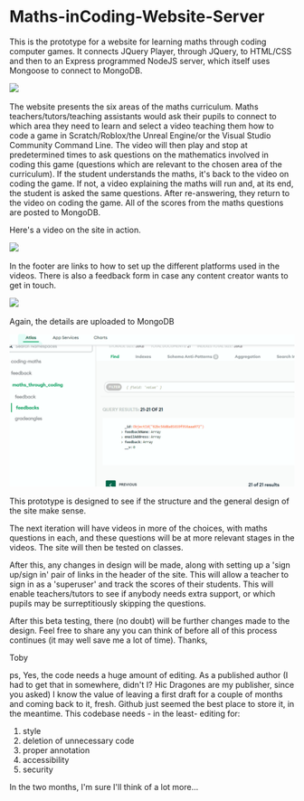 # Maths-inCoding-Website-Server
This is the prototype for a website for learning maths through coding computer games. It connects JQuery Player, through JQuery, to HTML/CSS and then to an Express programmed NodeJS server, which itself uses Mongoose to connect to MongoDB.



![](https://github.com/tobyStone/Maths-inCoding-Website-Server/blob/main/front%20page%20maths%20inCoding.gif)



The website presents the six areas of the maths curriculum. Maths teachers/tutors/teaching assistants would ask their pupils to connect to which area they need to learn and select a video teaching them how to code a game in Scratch/Roblox/the Unreal Engine/or the Visual Studio Community Command Line. The video will then play and stop at predetermined times to ask questions on the mathematics involved in coding this game (questions which are relevant to the chosen area of the curriculum). If the student understands the maths, it's back to the video on coding the game. If not, a video explaining the maths will run and, at its end, the student is asked the same questions. After re-answering, they return to the video on coding the game. All of the scores from the maths questions are posted to MongoDB. 

Here's a video on the site in action.


![](https://github.com/tobyStone/Maths-inCoding-Website-Server/blob/main/run%20through%20of%20facility.gif)


In the footer are links to how to set up the different platforms used in the videos. There is also a feedback form in case any content creator wants to get in touch. 


![](https://github.com/tobyStone/Maths-inCoding-Website-Server/blob/main/feedback%20form.gif)


Again, the details are uploaded to MongoDB

![](https://github.com/tobyStone/Maths-inCoding-Website-Server/blob/main/feedback%20to%20mongodb.gif)

This prototype is designed to see if the structure and the general design of the site make sense.

The next iteration will have videos in more of the choices, with maths questions in each, and these questions will be at more relevant stages in the videos. The site will then be tested on classes.

After this, any changes in design will be made, along with setting up a 'sign up/sign in' pair of links in the header of the site. This will allow a teacher to sign in as a 'superuser' and track the scores of their students. This will enable teachers/tutors to see if anybody needs extra support, or which pupils may be surreptitiously skipping the questions.

After this beta testing, there (no doubt) will be further changes made to the design. Feel free to share any you can think of before all of this process continues (it may well save me a lot of time).
Thanks,


Toby

ps, Yes, the code needs a huge amount of editing. As a published author (I had to get that in somewhere, didn't I? Hic Dragones are my publisher, since you asked) I know the value of leaving a first draft for a couple of months and coming back to it, fresh. Github just seemed the best place to store it, in the meantime.
This codebase needs - in the least- editing for:
1) style
2) deletion of unnecessary code
3) proper annotation
4) accessibility
5) security

In the two months, I'm sure I'll think of a lot more...
